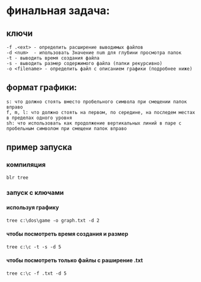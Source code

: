 # финальная задача:

## ключи

    -f .<ext> - определить расширение выводимых файлов
    -d <num>  - ипользовать Значение num для глубини просмотра папок
    -t - выводить время создания файла
    -s - выводить размер содержимого файла (папки рекурсивно)
    -o <filename> - определить файл с описанием графики (подробнее ниже)


## формат графики:

    s: что должно стоять вместо пробельного символа при смещении папок вправо
    f, m, l: что должно стоять на первом, по середине, на последем местах в пределах одного уровня
    sh: что использовать как продолжение вертикальных линий в паре с пробельным символом при смещени папок вправо

## пример запуска

### компиляция
    blr tree

### запуск с ключами

#### используя графику
    tree c:\dos\game -o graph.txt -d 2

#### чтобы посмотреть время создания и размер
    tree c:\c -t -s -d 5

#### чтобы посмотреть только файлы с раширение .txt
    tree c:\c -f .txt -d 5



